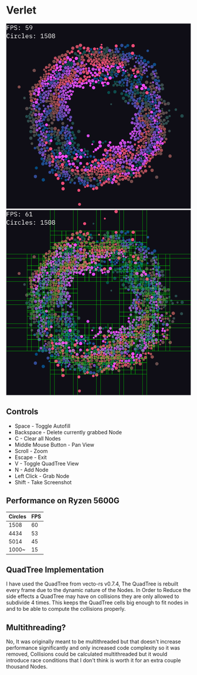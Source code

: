 # Verlet
![](https://github.com/Zycrasion/verlet_multithreaded/blob/master/res/example1.png?raw=true)
![](https://github.com/Zycrasion/verlet_multithreaded/blob/master/res/example2.png?raw=true)

## Controls
-   Space - Toggle Autofill
-   Backspace - Delete currently grabbed Node
-   C - Clear all Nodes
-   Middle Mouse Button - Pan View
-   Scroll - Zoom
-   Escape - Exit
-   V - Toggle QuadTree View
-   N - Add Node
-   Left Click - Grab Node
-   Shift - Take Screenshot

## Performance on Ryzen 5600G
|Circles| FPS|
|-------|----|
|1508   | 60 |
|4434   | 53 | 
|5014   | 45 |
|1000~  | 15 |

## QuadTree Implementation
I have used the QuadTree from vecto-rs v0.7.4,
The QuadTree is rebuilt every frame due to the dynamic nature of the Nodes.
In Order to Reduce the side effects a QuadTree may have on collisions they are only
allowed to subdivide 4 times. This keeps the QuadTree cells big enough to fit nodes in and to be able to compute the collisions properly.

## Multithreading?
No, It was originally meant to be multithreaded but that doesn't increase performance significantly and only increased code complexity so it was removed, Collisions could be calculated multithreaded but it would introduce race conditions that I don't think is worth it for an extra couple thousand Nodes.
